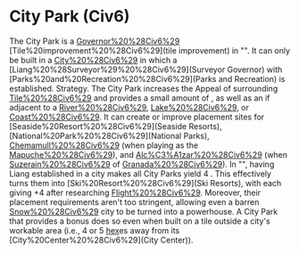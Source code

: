 # City Park (Civ6)

The City Park is a [Governor%20%28Civ6%29](Governor) [Tile%20improvement%20%28Civ6%29](tile improvement) in "". It can only be built in a [City%20%28Civ6%29](city) in which a [Liang%20%28Surveyor%29%20%28Civ6%29](Surveyor Governor) with [Parks%20and%20Recreation%20%28Civ6%29](Parks and Recreation) is established.
Strategy.
The City Park increases the Appeal of surrounding [Tile%20%28Civ6%29](tiles) and provides a small amount of , as well as an if adjacent to a [River%20%28Civ6%29](River), [Lake%20%28Civ6%29](Lake), or [Coast%20%28Civ6%29](Coast). It can create or improve placement sites for [Seaside%20Resort%20%28Civ6%29](Seaside Resorts), [National%20Park%20%28Civ6%29](National Parks), [Chemamull%20%28Civ6%29](Chemamull) (when playing as the [Mapuche%20%28Civ6%29](Mapuche)), and [Alc%C3%A1zar%20%28Civ6%29](Alcázars) (when [Suzerain%20%28Civ6%29](Suzerain) of [Granada%20%28Civ6%29](Granada)).
In "", having Liang established in a city makes all City Parks yield 4 . This effectively turns them into [Ski%20Resort%20%28Civ6%29](Ski Resorts), with each giving +4 after researching [Flight%20%28Civ6%29](Flight). Moreover, their placement requirements aren't too stringent, allowing even a barren [Snow%20%28Civ6%29](Snow) city to be turned into a powerhouse.
A City Park that provides a bonus does so even when built on a tile outside a city's workable area (i.e., 4 or 5 [hex](hex)es away from its [City%20Center%20%28Civ6%29](City Center)).